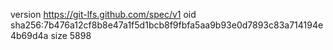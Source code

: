 version https://git-lfs.github.com/spec/v1
oid sha256:7b476a12cf8b8e47a1f5d1bcb8f9fbfa5aa9b93e0d7893c83a714194e4b69d4a
size 5898

